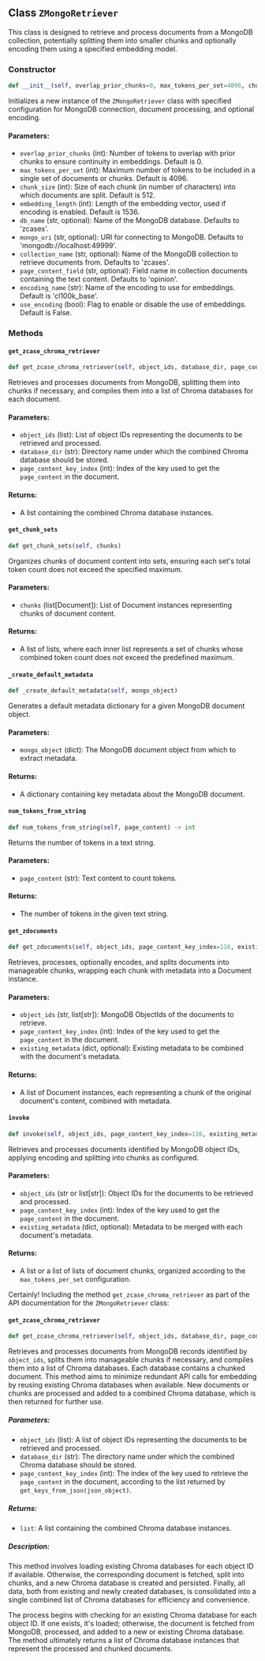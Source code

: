 ## Class `ZMongoRetriever`

This class is designed to retrieve and process documents from a MongoDB collection, potentially splitting them into smaller chunks and optionally encoding them using a specified embedding model.

### Constructor

```python
def __init__(self, overlap_prior_chunks=0, max_tokens_per_set=4096, chunk_size=512, embedding_length=1536, db_name=None, mongo_uri=None, collection_name=None, page_content_field=None, encoding_name='cl100k_base', use_encoding=False)
```

Initializes a new instance of the `ZMongoRetriever` class with specified configuration for MongoDB connection, document processing, and optional encoding.

#### Parameters:
- `overlap_prior_chunks` (int): Number of tokens to overlap with prior chunks to ensure continuity in embeddings. Default is 0.
- `max_tokens_per_set` (int): Maximum number of tokens to be included in a single set of documents or chunks. Default is 4096.
- `chunk_size` (int): Size of each chunk (in number of characters) into which documents are split. Default is 512.
- `embedding_length` (int): Length of the embedding vector, used if encoding is enabled. Default is 1536.
- `db_name` (str, optional): Name of the MongoDB database. Defaults to 'zcases'.
- `mongo_uri` (str, optional): URI for connecting to MongoDB. Defaults to 'mongodb://localhost:49999'.
- `collection_name` (str, optional): Name of the MongoDB collection to retrieve documents from. Defaults to 'zcases'.
- `page_content_field` (str, optional): Field name in collection documents containing the text content. Defaults to 'opinion'.
- `encoding_name` (str): Name of the encoding to use for embeddings. Default is 'cl100k_base'.
- `use_encoding` (bool): Flag to enable or disable the use of embeddings. Default is False.

### Methods

#### `get_zcase_chroma_retriever`
```python
def get_zcase_chroma_retriever(self, object_ids, database_dir, page_content_key_index=116)
```
Retrieves and processes documents from MongoDB, splitting them into chunks if necessary, and compiles them into a list of Chroma databases for each document.

#### Parameters:
- `object_ids` (list): List of object IDs representing the documents to be retrieved and processed.
- `database_dir` (str): Directory name under which the combined Chroma database should be stored.
- `page_content_key_index` (int): Index of the key used to get the `page_content` in the document.

#### Returns:
- A list containing the combined Chroma database instances.

#### `get_chunk_sets`
```python
def get_chunk_sets(self, chunks)
```
Organizes chunks of document content into sets, ensuring each set's total token count does not exceed the specified maximum.

#### Parameters:
- `chunks` (list[Document]): List of Document instances representing chunks of document content.

#### Returns:
- A list of lists, where each inner list represents a set of chunks whose combined token count does not exceed the predefined maximum.

#### `_create_default_metadata`
```python
def _create_default_metadata(self, mongo_object)
```
Generates a default metadata dictionary for a given MongoDB document object.

#### Parameters:
- `mongo_object` (dict): The MongoDB document object from which to extract metadata.

#### Returns:
- A dictionary containing key metadata about the MongoDB document.

#### `num_tokens_from_string`
```python
def num_tokens_from_string(self, page_content) -> int
```
Returns the number of tokens in a text string.

#### Parameters:
- `page_content` (str): Text content to count tokens.

#### Returns:
- The number of tokens in the given text string.

#### `get_zdocuments`
```python
def get_zdocuments(self, object_ids, page_content_key_index=116, existing_metadata=None)
```
Retrieves, processes, optionally encodes, and splits documents into manageable chunks, wrapping each chunk with metadata into a Document instance.

#### Parameters:
- `object_ids` (str, list[str]): MongoDB ObjectIds of the documents to retrieve.
- `page_content_key_index` (int): Index of the key used to get the `page_content` in the document.
- `existing_metadata` (dict, optional): Existing metadata to be combined with the document's metadata.

#### Returns:
- A list of Document instances, each representing a chunk of the original document's content, combined with metadata.

#### `invoke`
```python
def invoke(self, object_ids, page_content_key_index=116, existing_metadata=None)
```
Retrieves and processes documents identified by MongoDB object IDs, applying encoding and splitting into chunks as configured.

#### Parameters:
- `object_ids` (str or list[str]): Object IDs for the documents to be retrieved and processed.
- `page_content_key_index` (int): Index of the key used to get the `page_content` in the document.
- `existing_metadata` (dict, optional): Metadata to be merged with each document's metadata.

#### Returns:
- A list or a list of lists of document chunks, organized according to the `max_tokens_per_set` configuration.

Certainly! Including the method `get_zcase_chroma_retriever` as part of the API documentation for the `ZMongoRetriever` class:

#### `get_zcase_chroma_retriever`
```python
def get_zcase_chroma_retriever(self, object_ids, database_dir, page_content_key_index=116)
```
Retrieves and processes documents from MongoDB records identified by `object_ids`, splits them into manageable chunks if necessary, and compiles them into a list of Chroma databases. Each database contains a chunked document. This method aims to minimize redundant API calls for embedding by reusing existing Chroma databases when available. New documents or chunks are processed and added to a combined Chroma database, which is then returned for further use.

##### Parameters:
- `object_ids` (list): A list of object IDs representing the documents to be retrieved and processed.
- `database_dir` (str): The directory name under which the combined Chroma database should be stored.
- `page_content_key_index` (int): The index of the key used to retrieve the `page_content` in the document, according to the list returned by `get_keys_from_json(json_object)`.

##### Returns:
- `list`: A list containing the combined Chroma database instances.

##### Description:
This method involves loading existing Chroma databases for each object ID if available. Otherwise, the corresponding document is fetched, split into chunks, and a new Chroma database is created and persisted. Finally, all data, both from existing and newly created databases, is consolidated into a single combined list of Chroma databases for efficiency and convenience.

The process begins with checking for an existing Chroma database for each object ID. If one exists, it's loaded; otherwise, the document is fetched from MongoDB, processed, and added to a new or existing Chroma database. The method ultimately returns a list of Chroma database instances that represent the processed and chunked documents.